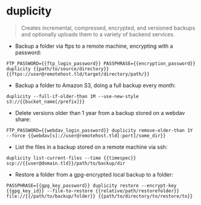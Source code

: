 # duplicity

> Creates incremental, compressed, encrypted, and versioned backups and optionally uploads them to a variety of backend services.

- Backup a folder via ftps to a remote machine, encrypting with a password:

`FTP_PASSWORD={{ftp_login_password}} PASSPHRASE={{encryption_password}} duplicity {{path/to/source/directory}} {{ftps://user@remotehost.tld/target/directory/path/}}`

- Backup a folder to Amazon S3, doing a full backup every month:

`duplicity --full-if-older-than 1M --use-new-style s3://{{bucket_name[/prefix]}}`

- Delete versions older than 1 year from a backup stored on a webdav share:

`FTP_PASSWORD={{webdav_login_password}} duplicity remove-older-than 1Y --force {{webdav[s]://user@remotehost.tld[:port]/some_dir}}`

- List the files in a backup stored on a remote machine via ssh:

`duplicity list-current-files --time {{timespec}} scp://{{user@domain.tld}}/path/to/backup/dir`

- Restore a folder from a gpg-encrypted local backup to a folder:

`PASSPHRASE={{gpg_key_password}} duplicity restore --encrypt-key {{gpg_key_id}} --file-to-restore {{relative/path/restorefolder}} file://{{/path/to/backup/folder}} {{path/to/directory/to/restore/to}}`
